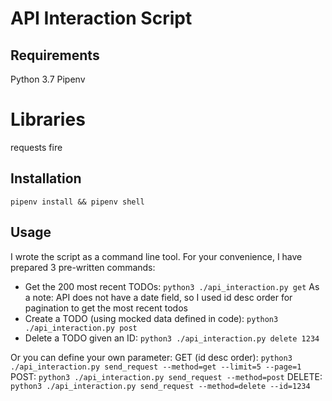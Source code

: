 # API Interaction Script

## Requirements
  Python 3.7
  Pipenv

# Libraries
  requests
  fire

## Installation
  `pipenv install && pipenv shell`

## Usage
  I wrote the script as a command line tool. For your convenience, I have prepared 3 pre-written commands:
  * Get the 200 most recent TODOs: `python3 ./api_interaction.py get`
    As a note: API does not have a date field, so I used id desc order for pagination to get the most recent todos
  * Create a TODO (using mocked data defined in code): `python3 ./api_interaction.py post`
  * Delete a TODO given an ID: `python3 ./api_interaction.py delete 1234`

  Or you can define your own parameter:
  GET (id desc order): `python3 ./api_interaction.py send_request --method=get --limit=5 --page=1`
  POST: `python3 ./api_interaction.py send_request --method=post`
  DELETE: `python3 ./api_interaction.py send_request --method=delete --id=1234`
